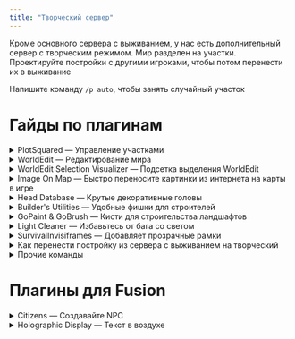 ```yaml
---
title: "Творческий сервер"
---
```


Кроме основного сервера с выживанием, у нас есть дополнительный сервер с творческим режимом. Мир разделен на участки. Проектируйте постройки с другими игроками, чтобы потом перенести их в выживание

Напишите команду `/p auto`, чтобы занять случайный участок

# Гайды по плагинам

<details> 

<summary>PlotSquared — Управление участками</summary>

### Основные команды PlotSquared

`/p help` — Все команды плагина

`/p auto` — Занять случайный участок

`/p claim` — Занять участок, на котором вы находитесь

`/p merge` — Объединить несколько ваших участков рядом, чтобы сделать больший участок

`/p visit <игрок> [номер участка игрока]` или `/p v` — Посетить участок игрока

`/p alias set <название>` — Установить название плота, чтобы можно было телепортироваться к нему командой `/p v <название>`

`/p list <игрок>` — Список участков игрока

`/p info` — Узнать информацию о плоте на котором вы находитесь

`/p middle` — Телепортироваться на середину плота

### Доступ к плоту

`/p trust <игрок>` — Дать другому игроку возможность строить на вашем участке

`/p deny <игрок>` — Запретить игроку находится на вашем участке

`/p deny *` — Запретить доступ к участку всем игрокам

`/p allow <игрок>` — Разрешить доступ к участку игроку, если вы запретили доступ всем остальным

### Настройка плота

`/p flag list` — Узнать какие флаги можно установить

`/p flag add time <время>` — Установить время

`/p flag add pvp true` — Разрешить PVP

</details>

<details>

<summary>WorldEdit — Редактирование мира</summary>

### WorldEdit

Плагин слишком большой и сложный, и все и так его знают, поэтому мне лень писать по нему гайд
  
Если вы не знаете, то можете прочитать вот этот: [minecraft.fandom.com/ru/wiki/WorldEdit](https://minecraft.fandom.com/ru/wiki/WorldEdit)

</details>

<details>

<summary>WorldEdit Selection Visualizer — Подсетка выделения WorldEdit</summary>

### WorldEdit Selection Visualizer

Показывает выделенную территорию частицами. Можно включать и выключать командой `/wesv toggle`

![](https://github.com/plasmoapp/plasmo-rp-wiki/blob/main/assets/creative/wesv.png?raw=true)

</details>

<details>

<summary>Image On Map — Быстро переносите картинки из интернета на карты в игре</summary>

### Image On Map

- Поддерживаются форматы PNG, JPEG и GIF
- Большие изображения автоматически будут разделены на несколько частей. Например, картинка размером **1024x1024** будет автоматически порезана на 16 карт
- Изображение автоматически центрируется

### Быстрый гайд

1. Подготовьте изображение. Если вы хотите, чтобы у вас была карта размером **1x1**, то она должна быть размером **128x128** пикселей. Если вы хотите карту размером **3x2**, то картинка должна быть размером **384x256** пикселей, и так далее. Этот шаг можно избежать, если использовать функцию, о которой будет рассказано чуть позже
2. Далее вам нужно получить ссылку на изображение, которую дальше мы будем называть URL. Вы можете воспользоваться хостингом картинок, вроде [Imgur](https://imgur.com). Загрузите изображение, скопируйте ссылку, и убедитесь, что она кончается на `.png` или `.jpeg` . Для этого вы можете кликнуть по загруженному вами изображению ПКМ, и нажать на `Скопировать ссылку на изображение`
3. Убедитесь, что у вас есть свободный слот в инвентаре, чтобы плагин мог выдать вам карту. Затем, напишите команду `/tomap <URL>` 
4. Вы получите карту, которую можно установить в рамки. Плагин автоматически поставит все карты, вам нужно только подготовить достаточное количество рамок

### Дополнительные функции

- Вы можете изменить размер карты, которую хотите получить. Если вы напишите команду `/tomap <URL> resize` , то получите карту размером 1x1.
  - Если вы хотите получить карту другого размера, то вы можете указать ширину и высоту. Команда `/tomap <URL> resize 2 4` сгенерирует карту размером 2 блока в ширину и 4 блока в высоту
  - Вы можете заменить способ изменения размера, заменяя `resize` на другие ключевые слова в команде `/tomap`
    - `resize-stretched` , чтобы растянуть
    - `resize-covered`, чтобы обрезать

![](https://github.com/plasmoapp/plasmo-rp-wiki/blob/main/assets/creative/imageonmap.png?raw=true)
        
- Команда `/maps` открывает GUI, в котором вы можете управлять созданными вами картами
- Команда `/maptool` дополнительные инструменты для управления картами, которая скорее всего вам не будет нужна, но она есть

</details>

<details>

<summary>Head Database — Крутые декоративные головы</summary>

### Head Database

Плагин **Head Database** добавляет удобное меню через которое вы можете искать и получать декоративные головы игроков

`/headdb`, `/hdb` или `/heads` — открывает меню плагина

`/phead <ник>` — получить голову игрока

![](https://github.com/plasmoapp/plasmo-rp-wiki/blob/main/assets/creative/hdb.png?raw=true)

</details>

<details>

<summary>Builder's Utilities — Удобные фишки для строителей</summary>

### Builder's Utilities

Добавляет сокращения для команд WorldEdit, возможность быстро включать ночное зрение, no-clip, и ещё кучу мелких фишек

### Основное меню

Команда `/bu` или `/butil` открывает меню, в котором вы можете включить следующие возможности:

![](https://github.com/plasmoapp/plasmo-rp-wiki/blob/main/assets/creative/bu1.png?raw=true)

- Открывать железные люки как деревянные
- Ломать только один полублок, вместо двух
- Поворачивать глазированную керамику
- Ночное зрение
- No-clip — автоматически входите в gm3, когда подлетаете к блокам
- Advanced Fly — убирает эффект скольжения в полёте

### Другие команды

`/secretblocks`, `/blocks` — Меню, в котором вы можете быстро получить блоки, которые нельзя найти в творческом инвентаре. Барьер, яйцо дракона, дебаг-палку и спавнер

![](https://github.com/plasmoapp/plasmo-rp-wiki/blob/main/assets/creative/bu2.png?raw=true)

`/banner`, `/bm` — Открывает редактор баннеров

![](https://github.com/plasmoapp/plasmo-rp-wiki/blob/main/assets/creative/bu3.gif?raw=true)


`/color`, `/armorcolor` — Редактор цвета кожаной брони

![](https://github.com/plasmoapp/plasmo-rp-wiki/blob/main/assets/creative/bu4.gif?raw=true)

`/noclip`, `/nc` — Переключает No-clip

`/nv`, `/n` — Переключает ночное зрение

`/advfly`, `/af` — Переключает Advanced Fly

### Упрощение команды deform

`//scale [size]` — Команда deform size

`//derot [axis] [degrees]` — Команда deform rotate

`//twist [axis] [degrees]` — Команда deform twist

### Упрощение команд WorldEdit

`//1` → `//pos1`

`//2`→ `//pos2`

`//c` → `//copy`

`//s` → `//set`

`//f` → `//flip`

`//pa` → `//paste`

`//cub` → `//sel cuboid`

`//con` → `//sel convex`

</details>

<details> 

<summary>GoPaint & GoBrush — Кисти для строительства ландшафтов</summary>

### GoPaint & GoBrush

Чтобы использовать GoPaint, возьмите обычное перо `minecraft:feather`

ЛКМ, чтобы открыть настройки. ПКМ, чтобы использовать кисть

GoBrush — тоже самое, но вместо пера используйте кремень `minecraft:flint`

`/gb`, `/gobrush` — Остальные команды GoBrush

`/gp`, `/gopaint` — Остальные команды GoPaint

</details> 

<details>

<summary>Light Cleaner — Избавьтесь от бага со светом</summary>

### Light Cleaner

Сталкивались с проблемой, когда свет багался, и приходилось вручную ставить блоки рядом с ним, чтобы его восстановить? С этим плагином — это больше не проблема 

`/cleanlight` — восстанавливает свет в радиусе вашей прорисовки

`/cleanlight <число>` — восстанавливает свет в радиусе в чанках

</details>

<details>

<summary>SurvivalInvisiframes — Добавляет прозрачные рамки</summary>

### SurvivalInvisiframes

`/iframe get` — получить прозрачную рамку

</details>

<details>

<summary>Как перенести постройку из сервера с выживанием на творческий</summary>

### Перенести постройку из сервера с выживанием

На сервере с выживанием работают команды для выделения из WorldEdit:

Например, `//pos1`, `//pos2`, `//expand` и другие

Вы можете выделить нужную вам территорию, затем написать `//copy` и `//schem save`, чтобы сохранить схематику

Схематики будут синхронизированы c творческим сервером, и вы сможете загрузить их командой `//schem load`, а затем вставить их командой `//paste` на творческом сервере

</details>

<details>

<summary>Прочие команды</summary>

### Прочие команды

`/tp`, `/give`, `/list`, `/tps`, `/gamemode`, `/gm`, `/fly`, `/speed`, `/heal`, `/feed`, `/suicide`, `/tptoggle`, `/top`, `/up`, `/back`, `/enderchest`, `/workbench`, `/god`, `/near`, `/enchant`, `/exp`

Работает компас из WorldEdit

</details>

# Плагины для Fusion

<details>

<summary>Citizens — Создавайте NPC</summary>

### Citizens

Большой и сложный плагин, который позволяет создавать NPC

Используйте команду `/npc help`, чтобы разобраться в нём самостоятельно
  
Если не выйдет, то смотрите гайды на Youtube: [https://www.youtube.com/watch?v=Nja1ih3bKRM&feature=emb_title](https://www.youtube.com/watch?v=Nja1ih3bKRM&feature=emb_title)

</details>
  
<details>
  
<summary>Holographic Display — Текст в воздухе</summary>

### Holographic Display

Напишите команду `/hd help`, чтобы узнать, как пользоваться плагином

Если не разберетесь, то вот гайд на Youtube: [https://www.youtube.com/watch?v=WGI0NGHkKcg&feature=emb_logo](https://www.youtube.com/watch?v=WGI0NGHkKcg&feature=emb_logo)

</details>
